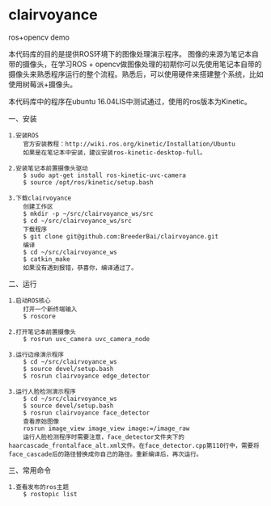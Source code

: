 # clairvoyance
ros+opencv demo

本代码库的目的是提供ROS环境下的图像处理演示程序。
图像的来源为笔记本自带的摄像头，在学习ROS + opencv做图像处理的初期你可以先使用笔记本自带的摄像头来熟悉程序运行的整个流程。熟悉后，可以使用硬件来搭建整个系统，比如使用树莓派+摄像头。

本代码库中的程序在ubuntu 16.04LIS中测试通过，使用的ros版本为Kinetic。

一、安装

    1.安装ROS
        官方安装教程：http://wiki.ros.org/kinetic/Installation/Ubuntu
        如果是在笔记本中安装，建议安装ros-kinetic-desktop-full。
        
    2.安装笔记本前置摄像头驱动
        $ sudo apt-get install ros-kinetic-uvc-camera
        $ source /opt/ros/kinetic/setup.bash

    3.下载clairvoyance
        创建工作区
        $ mkdir -p ~/src/clairvoyance_ws/src
        $ cd ~/src/clairvoyance_ws/src
        下载程序
        $ git clone git@github.com:BreederBai/clairvoyance.git
        编译
        $ cd ~/src/clairvoyance_ws
        $ catkin_make
        如果没有遇到报错，恭喜你，编译通过了。
二、运行

    1.启动ROS核心
        打开一个新终端输入
        $ roscore
        
    2.打开笔记本前置摄像头
        $ rosrun uvc_camera uvc_camera_node
    
    3.运行边缘演示程序
        $ cd ~/src/clairvoyance_ws
        $ source devel/setup.bash
        $ rosrun clairvoyance edge_detector
        
    3.运行人脸检测演示程序
        $ cd ~/src/clairvoyance_ws
        $ source devel/setup.bash
        $ rosrun clairvoyance face_detector
        查看原始图像
        rosrun image_view image_view image:=/image_raw
        运行人脸检测程序时需要注意，face_detector文件夹下的haarcascade_frontalface_alt.xml文件。在face_detector.cpp第110行中，需要将face_cascade后的路径替换成你自己的路径。重新编译后，再次运行。
三、常用命令

    1.查看发布的ros主题
        $ rostopic list
